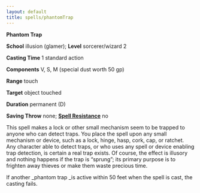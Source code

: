 ```yaml
---
layout: default
title: spells/phantomTrap
---
```

 **Phantom Trap**

**School** illusion (glamer); **Level** sorcerer/wizard 2

**Casting Time** 1 standard action

**Components** V, S, M (special dust worth 50 gp)

**Range** touch

**Target** object touched

**Duration** permanent (D)

**Saving Throw** none; **[Spell Resistance](../glossary#_spell-resistance)** no

This spell makes a lock or other small mechanism seem to be trapped to anyone who can detect traps. You place the spell upon any small mechanism or device, such as a lock, hinge, hasp, cork, cap, or ratchet. Any character able to detect traps, or who uses any spell or device enabling trap detection, is certain a real trap exists. Of course, the effect is illusory and nothing happens if the trap is “sprung”; its primary purpose is to frighten away thieves or make them waste precious time.

If another _phantom trap _is active within 50 feet when the spell is cast, the casting fails.


